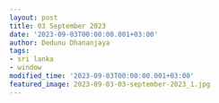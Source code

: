 ```yaml
---
layout: post
title: 03 September 2023
date: '2023-09-03T00:00:00.001+03:00'
author: Dedunu Dhananjaya
tags:
- sri lanka
- window
modified_time: '2023-09-03T00:00:00.001+03:00'
featured_image: 2023-09-03-03-september-2023_1.jpg
---
```


